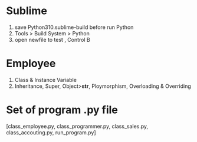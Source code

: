 # Sublime

1. save Python310.sublime-build before run Python
2. Tools > Build System > Python
3. open newfile to test <Python code>, Control B
  
# Employee 
1. Class & Instance Variable
2. Inheritance, Super, Object>__str__, Ploymorphism, Overloading & Overriding 

# Set of program .py file 
[class_employee.py, class_programmer.py, class_sales.py, class_accouting.py, run_program.py]
